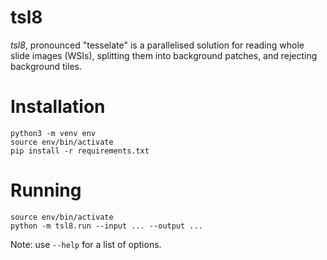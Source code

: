 tsl8
====

*tsl8*, pronounced "tesselate" is a parallelised solution for reading whole slide images (WSIs), splitting them into background patches, and rejecting background tiles.

# Installation
```
python3 -m venv env
source env/bin/activate
pip install -r requirements.txt
```

# Running
```
source env/bin/activate
python -m tsl8.run --input ... --output ...
```
Note: use `--help` for a list of options.